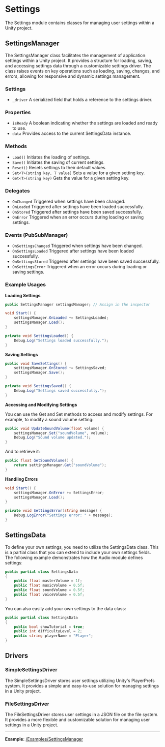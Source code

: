 # Settings

The Settings module contains classes for managing user settings within a Unity project.

## SettingsManager

The SettingsManager class facilitates the management of application settings within a Unity project. It provides a structure for loading, saving, and accessing settings data through a customizable settings driver. The class raises events on key operations such as loading, saving, changes, and errors, allowing for responsive and dynamic settings management.

### Settings

- `_driver` A serialized field that holds a reference to the settings driver.

### Properties

- `isReady` A boolean indicating whether the settings are loaded and ready to use.
- `data` Provides access to the current SettingsData instance.

### Methods

- `Load()` Initiates the loading of settings.
- `Save()` Initiates the saving of current settings.
- `Reset()` Resets settings to their default values.
- `Set<T>(string key, T value)` Sets a value for a given setting key.
- `Get<T>(string key)` Gets the value for a given setting key.

### Delegates

- `OnChanged` Triggered when settings have been changed.
- `OnLoaded` Triggered after settings have been loaded successfully.
- `OnStored` Triggered after settings have been saved successfully.
- `OnError` Triggered when an error occurs during loading or saving settings.

### Events (PubSubManager)

- `OnSettingsChanged` Triggered when settings have been changed.
- `OnSettingsLoaded` Triggered after settings have been loaded successfully.
- `OnSettingsStored` Triggered after settings have been saved successfully.
- `OnSettingsError` Triggered when an error occurs during loading or saving settings.

### Example Usages

**Loading Settings**

```csharp
public SettingsManager settingsManager; // Assign in the inspector

void Start() {
    settingsManager.OnLoaded += SettingsLoaded;
    settingsManager.Load();
}

private void SettingsLoaded() {
    Debug.Log("Settings loaded successfully.");
}
```

**Saving Settings**

```csharp
public void SaveSettings() {
    settingsManager.OnStored += SettingsSaved;
    settingsManager.Save();
}

private void SettingsSaved() {
    Debug.Log("Settings saved successfully.");
}
```

**Accessing and Modifying Settings**

You can use the Get and Set methods to access and modify settings. For example, to modify a sound volume setting:

```csharp
public void UpdateSoundVolume(float volume) {
    settingsManager.Set("soundVolume", volume);
    Debug.Log("Sound volume updated.");
}
```

And to retrieve it:

```csharp
public float GetSoundVolume() {
    return settingsManager.Get("soundVolume");
}
```

**Handling Errors**

```csharp
void Start() {
    settingsManager.OnError += SettingsError;
    settingsManager.Load();
}

private void SettingsError(string message) {
    Debug.LogError("Settings error: " + message);
}
```

## SettingsData

To define your own settings, you need to utilize the SettingsData class. This is a partial class that you can extend to include your own settings fields. The following example demonstrates how the Audio module defines settings:

```csharp
public partial class SettingsData
{
    public float masterVolume = 1f;
    public float musicVolume = 0.5f;
    public float soundVolume = 0.5f;
    public float voiceVolume = 0.5f;
}
```

You can also easily add your own settings to the data class:

```csharp
public partial class SettingsData
{
    public bool showTutorial = true;
    public int difficultyLevel = 2;
    public string playerName = "Player";
}
```

## Drivers

### SimpleSettingsDriver

The SimpleSettingsDriver stores user settings utilizing Unity's PlayerPrefs system. It provides a simple and easy-to-use solution for managing settings in a Unity project.

### FileSettingsDriver

The FileSettingsDriver stores user settings in a JSON file on the file system. It provides a more flexible and customizable solution for managing user settings in a Unity project.

---

**Example:** [/Examples/SettingsManager](/Examples/SettingsManager)
